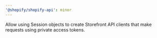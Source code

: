 ```yaml
---
'@shopify/shopify-api': minor
---
```


Allow using Session objects to create Storefront API clients that make requests using private access tokens.
